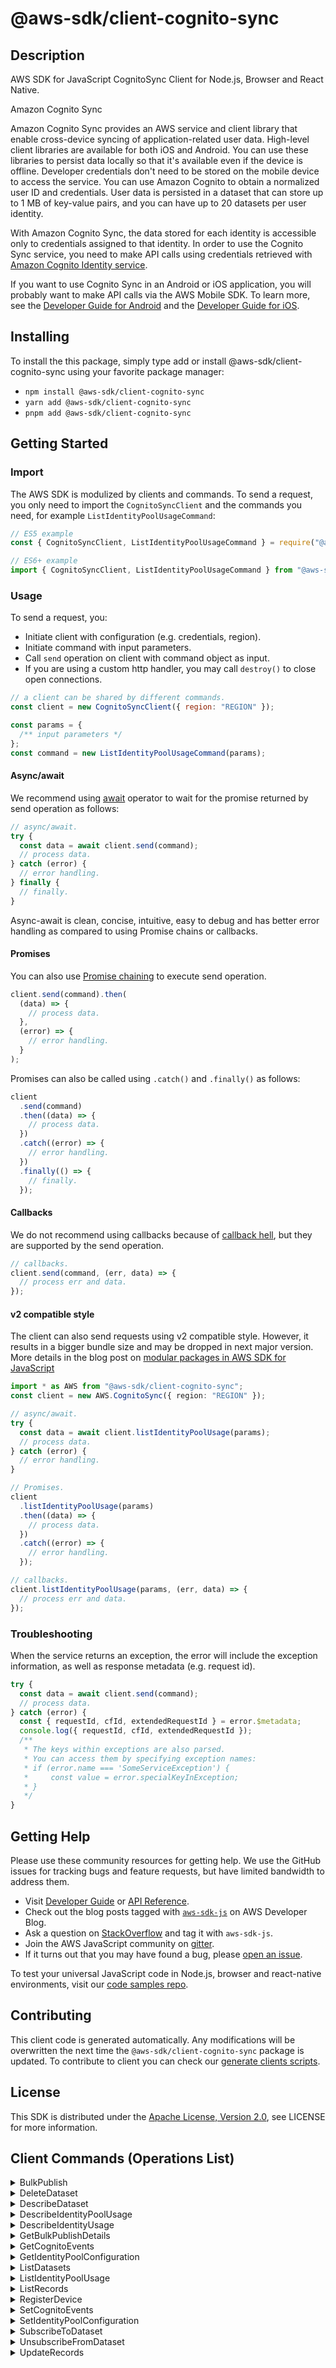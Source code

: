<!-- generated file, do not edit directly -->

# @aws-sdk/client-cognito-sync

## Description

AWS SDK for JavaScript CognitoSync Client for Node.js, Browser and React Native.

<fullname>Amazon Cognito Sync</fullname>

<p>Amazon Cognito Sync provides an AWS service and client library that enable cross-device syncing of
application-related user data. High-level client libraries are available for both iOS and
Android. You can use these libraries to persist data locally so that it's available even if
the device is offline. Developer credentials don't need to be stored on the mobile device
to access the service. You can use Amazon Cognito to obtain a normalized user ID and
credentials. User data is persisted in a dataset that can store up to 1 MB of key-value
pairs, and you can have up to 20 datasets per user identity.</p>
<p>With Amazon Cognito Sync, the data stored for each identity is accessible only to
credentials assigned to that identity. In order to use the Cognito Sync service, you need
to make API calls using credentials retrieved with <a href="http://docs.aws.amazon.com/cognitoidentity/latest/APIReference/Welcome.html">Amazon Cognito Identity service</a>.</p>
<p>If you want to use Cognito Sync in an Android or iOS application, you will probably want to
make API calls via the AWS Mobile SDK. To learn more, see the <a href="http://docs.aws.amazon.com/mobile/sdkforandroid/developerguide/cognito-sync.html">Developer Guide for Android</a> and the <a href="http://docs.aws.amazon.com/mobile/sdkforios/developerguide/cognito-sync.html">Developer Guide for iOS</a>.</p>

## Installing

To install the this package, simply type add or install @aws-sdk/client-cognito-sync
using your favorite package manager:

- `npm install @aws-sdk/client-cognito-sync`
- `yarn add @aws-sdk/client-cognito-sync`
- `pnpm add @aws-sdk/client-cognito-sync`

## Getting Started

### Import

The AWS SDK is modulized by clients and commands.
To send a request, you only need to import the `CognitoSyncClient` and
the commands you need, for example `ListIdentityPoolUsageCommand`:

```js
// ES5 example
const { CognitoSyncClient, ListIdentityPoolUsageCommand } = require("@aws-sdk/client-cognito-sync");
```

```ts
// ES6+ example
import { CognitoSyncClient, ListIdentityPoolUsageCommand } from "@aws-sdk/client-cognito-sync";
```

### Usage

To send a request, you:

- Initiate client with configuration (e.g. credentials, region).
- Initiate command with input parameters.
- Call `send` operation on client with command object as input.
- If you are using a custom http handler, you may call `destroy()` to close open connections.

```js
// a client can be shared by different commands.
const client = new CognitoSyncClient({ region: "REGION" });

const params = {
  /** input parameters */
};
const command = new ListIdentityPoolUsageCommand(params);
```

#### Async/await

We recommend using [await](https://developer.mozilla.org/en-US/docs/Web/JavaScript/Reference/Operators/await)
operator to wait for the promise returned by send operation as follows:

```js
// async/await.
try {
  const data = await client.send(command);
  // process data.
} catch (error) {
  // error handling.
} finally {
  // finally.
}
```

Async-await is clean, concise, intuitive, easy to debug and has better error handling
as compared to using Promise chains or callbacks.

#### Promises

You can also use [Promise chaining](https://developer.mozilla.org/en-US/docs/Web/JavaScript/Guide/Using_promises#chaining)
to execute send operation.

```js
client.send(command).then(
  (data) => {
    // process data.
  },
  (error) => {
    // error handling.
  }
);
```

Promises can also be called using `.catch()` and `.finally()` as follows:

```js
client
  .send(command)
  .then((data) => {
    // process data.
  })
  .catch((error) => {
    // error handling.
  })
  .finally(() => {
    // finally.
  });
```

#### Callbacks

We do not recommend using callbacks because of [callback hell](http://callbackhell.com/),
but they are supported by the send operation.

```js
// callbacks.
client.send(command, (err, data) => {
  // process err and data.
});
```

#### v2 compatible style

The client can also send requests using v2 compatible style.
However, it results in a bigger bundle size and may be dropped in next major version. More details in the blog post
on [modular packages in AWS SDK for JavaScript](https://aws.amazon.com/blogs/developer/modular-packages-in-aws-sdk-for-javascript/)

```ts
import * as AWS from "@aws-sdk/client-cognito-sync";
const client = new AWS.CognitoSync({ region: "REGION" });

// async/await.
try {
  const data = await client.listIdentityPoolUsage(params);
  // process data.
} catch (error) {
  // error handling.
}

// Promises.
client
  .listIdentityPoolUsage(params)
  .then((data) => {
    // process data.
  })
  .catch((error) => {
    // error handling.
  });

// callbacks.
client.listIdentityPoolUsage(params, (err, data) => {
  // process err and data.
});
```

### Troubleshooting

When the service returns an exception, the error will include the exception information,
as well as response metadata (e.g. request id).

```js
try {
  const data = await client.send(command);
  // process data.
} catch (error) {
  const { requestId, cfId, extendedRequestId } = error.$metadata;
  console.log({ requestId, cfId, extendedRequestId });
  /**
   * The keys within exceptions are also parsed.
   * You can access them by specifying exception names:
   * if (error.name === 'SomeServiceException') {
   *     const value = error.specialKeyInException;
   * }
   */
}
```

## Getting Help

Please use these community resources for getting help.
We use the GitHub issues for tracking bugs and feature requests, but have limited bandwidth to address them.

- Visit [Developer Guide](https://docs.aws.amazon.com/sdk-for-javascript/v3/developer-guide/welcome.html)
  or [API Reference](https://docs.aws.amazon.com/AWSJavaScriptSDK/v3/latest/index.html).
- Check out the blog posts tagged with [`aws-sdk-js`](https://aws.amazon.com/blogs/developer/tag/aws-sdk-js/)
  on AWS Developer Blog.
- Ask a question on [StackOverflow](https://stackoverflow.com/questions/tagged/aws-sdk-js) and tag it with `aws-sdk-js`.
- Join the AWS JavaScript community on [gitter](https://gitter.im/aws/aws-sdk-js-v3).
- If it turns out that you may have found a bug, please [open an issue](https://github.com/aws/aws-sdk-js-v3/issues/new/choose).

To test your universal JavaScript code in Node.js, browser and react-native environments,
visit our [code samples repo](https://github.com/aws-samples/aws-sdk-js-tests).

## Contributing

This client code is generated automatically. Any modifications will be overwritten the next time the `@aws-sdk/client-cognito-sync` package is updated.
To contribute to client you can check our [generate clients scripts](https://github.com/aws/aws-sdk-js-v3/tree/main/scripts/generate-clients).

## License

This SDK is distributed under the
[Apache License, Version 2.0](http://www.apache.org/licenses/LICENSE-2.0),
see LICENSE for more information.

## Client Commands (Operations List)

<details>
<summary>
BulkPublish
</summary>

[Command API Reference](https://docs.aws.amazon.com/AWSJavaScriptSDK/v3/latest/client/cognito-sync/command/BulkPublishCommand/) / [Input](https://docs.aws.amazon.com/AWSJavaScriptSDK/v3/latest/Package/-aws-sdk-client-cognito-sync/Interface/BulkPublishCommandInput/) / [Output](https://docs.aws.amazon.com/AWSJavaScriptSDK/v3/latest/Package/-aws-sdk-client-cognito-sync/Interface/BulkPublishCommandOutput/)

</details>
<details>
<summary>
DeleteDataset
</summary>

[Command API Reference](https://docs.aws.amazon.com/AWSJavaScriptSDK/v3/latest/client/cognito-sync/command/DeleteDatasetCommand/) / [Input](https://docs.aws.amazon.com/AWSJavaScriptSDK/v3/latest/Package/-aws-sdk-client-cognito-sync/Interface/DeleteDatasetCommandInput/) / [Output](https://docs.aws.amazon.com/AWSJavaScriptSDK/v3/latest/Package/-aws-sdk-client-cognito-sync/Interface/DeleteDatasetCommandOutput/)

</details>
<details>
<summary>
DescribeDataset
</summary>

[Command API Reference](https://docs.aws.amazon.com/AWSJavaScriptSDK/v3/latest/client/cognito-sync/command/DescribeDatasetCommand/) / [Input](https://docs.aws.amazon.com/AWSJavaScriptSDK/v3/latest/Package/-aws-sdk-client-cognito-sync/Interface/DescribeDatasetCommandInput/) / [Output](https://docs.aws.amazon.com/AWSJavaScriptSDK/v3/latest/Package/-aws-sdk-client-cognito-sync/Interface/DescribeDatasetCommandOutput/)

</details>
<details>
<summary>
DescribeIdentityPoolUsage
</summary>

[Command API Reference](https://docs.aws.amazon.com/AWSJavaScriptSDK/v3/latest/client/cognito-sync/command/DescribeIdentityPoolUsageCommand/) / [Input](https://docs.aws.amazon.com/AWSJavaScriptSDK/v3/latest/Package/-aws-sdk-client-cognito-sync/Interface/DescribeIdentityPoolUsageCommandInput/) / [Output](https://docs.aws.amazon.com/AWSJavaScriptSDK/v3/latest/Package/-aws-sdk-client-cognito-sync/Interface/DescribeIdentityPoolUsageCommandOutput/)

</details>
<details>
<summary>
DescribeIdentityUsage
</summary>

[Command API Reference](https://docs.aws.amazon.com/AWSJavaScriptSDK/v3/latest/client/cognito-sync/command/DescribeIdentityUsageCommand/) / [Input](https://docs.aws.amazon.com/AWSJavaScriptSDK/v3/latest/Package/-aws-sdk-client-cognito-sync/Interface/DescribeIdentityUsageCommandInput/) / [Output](https://docs.aws.amazon.com/AWSJavaScriptSDK/v3/latest/Package/-aws-sdk-client-cognito-sync/Interface/DescribeIdentityUsageCommandOutput/)

</details>
<details>
<summary>
GetBulkPublishDetails
</summary>

[Command API Reference](https://docs.aws.amazon.com/AWSJavaScriptSDK/v3/latest/client/cognito-sync/command/GetBulkPublishDetailsCommand/) / [Input](https://docs.aws.amazon.com/AWSJavaScriptSDK/v3/latest/Package/-aws-sdk-client-cognito-sync/Interface/GetBulkPublishDetailsCommandInput/) / [Output](https://docs.aws.amazon.com/AWSJavaScriptSDK/v3/latest/Package/-aws-sdk-client-cognito-sync/Interface/GetBulkPublishDetailsCommandOutput/)

</details>
<details>
<summary>
GetCognitoEvents
</summary>

[Command API Reference](https://docs.aws.amazon.com/AWSJavaScriptSDK/v3/latest/client/cognito-sync/command/GetCognitoEventsCommand/) / [Input](https://docs.aws.amazon.com/AWSJavaScriptSDK/v3/latest/Package/-aws-sdk-client-cognito-sync/Interface/GetCognitoEventsCommandInput/) / [Output](https://docs.aws.amazon.com/AWSJavaScriptSDK/v3/latest/Package/-aws-sdk-client-cognito-sync/Interface/GetCognitoEventsCommandOutput/)

</details>
<details>
<summary>
GetIdentityPoolConfiguration
</summary>

[Command API Reference](https://docs.aws.amazon.com/AWSJavaScriptSDK/v3/latest/client/cognito-sync/command/GetIdentityPoolConfigurationCommand/) / [Input](https://docs.aws.amazon.com/AWSJavaScriptSDK/v3/latest/Package/-aws-sdk-client-cognito-sync/Interface/GetIdentityPoolConfigurationCommandInput/) / [Output](https://docs.aws.amazon.com/AWSJavaScriptSDK/v3/latest/Package/-aws-sdk-client-cognito-sync/Interface/GetIdentityPoolConfigurationCommandOutput/)

</details>
<details>
<summary>
ListDatasets
</summary>

[Command API Reference](https://docs.aws.amazon.com/AWSJavaScriptSDK/v3/latest/client/cognito-sync/command/ListDatasetsCommand/) / [Input](https://docs.aws.amazon.com/AWSJavaScriptSDK/v3/latest/Package/-aws-sdk-client-cognito-sync/Interface/ListDatasetsCommandInput/) / [Output](https://docs.aws.amazon.com/AWSJavaScriptSDK/v3/latest/Package/-aws-sdk-client-cognito-sync/Interface/ListDatasetsCommandOutput/)

</details>
<details>
<summary>
ListIdentityPoolUsage
</summary>

[Command API Reference](https://docs.aws.amazon.com/AWSJavaScriptSDK/v3/latest/client/cognito-sync/command/ListIdentityPoolUsageCommand/) / [Input](https://docs.aws.amazon.com/AWSJavaScriptSDK/v3/latest/Package/-aws-sdk-client-cognito-sync/Interface/ListIdentityPoolUsageCommandInput/) / [Output](https://docs.aws.amazon.com/AWSJavaScriptSDK/v3/latest/Package/-aws-sdk-client-cognito-sync/Interface/ListIdentityPoolUsageCommandOutput/)

</details>
<details>
<summary>
ListRecords
</summary>

[Command API Reference](https://docs.aws.amazon.com/AWSJavaScriptSDK/v3/latest/client/cognito-sync/command/ListRecordsCommand/) / [Input](https://docs.aws.amazon.com/AWSJavaScriptSDK/v3/latest/Package/-aws-sdk-client-cognito-sync/Interface/ListRecordsCommandInput/) / [Output](https://docs.aws.amazon.com/AWSJavaScriptSDK/v3/latest/Package/-aws-sdk-client-cognito-sync/Interface/ListRecordsCommandOutput/)

</details>
<details>
<summary>
RegisterDevice
</summary>

[Command API Reference](https://docs.aws.amazon.com/AWSJavaScriptSDK/v3/latest/client/cognito-sync/command/RegisterDeviceCommand/) / [Input](https://docs.aws.amazon.com/AWSJavaScriptSDK/v3/latest/Package/-aws-sdk-client-cognito-sync/Interface/RegisterDeviceCommandInput/) / [Output](https://docs.aws.amazon.com/AWSJavaScriptSDK/v3/latest/Package/-aws-sdk-client-cognito-sync/Interface/RegisterDeviceCommandOutput/)

</details>
<details>
<summary>
SetCognitoEvents
</summary>

[Command API Reference](https://docs.aws.amazon.com/AWSJavaScriptSDK/v3/latest/client/cognito-sync/command/SetCognitoEventsCommand/) / [Input](https://docs.aws.amazon.com/AWSJavaScriptSDK/v3/latest/Package/-aws-sdk-client-cognito-sync/Interface/SetCognitoEventsCommandInput/) / [Output](https://docs.aws.amazon.com/AWSJavaScriptSDK/v3/latest/Package/-aws-sdk-client-cognito-sync/Interface/SetCognitoEventsCommandOutput/)

</details>
<details>
<summary>
SetIdentityPoolConfiguration
</summary>

[Command API Reference](https://docs.aws.amazon.com/AWSJavaScriptSDK/v3/latest/client/cognito-sync/command/SetIdentityPoolConfigurationCommand/) / [Input](https://docs.aws.amazon.com/AWSJavaScriptSDK/v3/latest/Package/-aws-sdk-client-cognito-sync/Interface/SetIdentityPoolConfigurationCommandInput/) / [Output](https://docs.aws.amazon.com/AWSJavaScriptSDK/v3/latest/Package/-aws-sdk-client-cognito-sync/Interface/SetIdentityPoolConfigurationCommandOutput/)

</details>
<details>
<summary>
SubscribeToDataset
</summary>

[Command API Reference](https://docs.aws.amazon.com/AWSJavaScriptSDK/v3/latest/client/cognito-sync/command/SubscribeToDatasetCommand/) / [Input](https://docs.aws.amazon.com/AWSJavaScriptSDK/v3/latest/Package/-aws-sdk-client-cognito-sync/Interface/SubscribeToDatasetCommandInput/) / [Output](https://docs.aws.amazon.com/AWSJavaScriptSDK/v3/latest/Package/-aws-sdk-client-cognito-sync/Interface/SubscribeToDatasetCommandOutput/)

</details>
<details>
<summary>
UnsubscribeFromDataset
</summary>

[Command API Reference](https://docs.aws.amazon.com/AWSJavaScriptSDK/v3/latest/client/cognito-sync/command/UnsubscribeFromDatasetCommand/) / [Input](https://docs.aws.amazon.com/AWSJavaScriptSDK/v3/latest/Package/-aws-sdk-client-cognito-sync/Interface/UnsubscribeFromDatasetCommandInput/) / [Output](https://docs.aws.amazon.com/AWSJavaScriptSDK/v3/latest/Package/-aws-sdk-client-cognito-sync/Interface/UnsubscribeFromDatasetCommandOutput/)

</details>
<details>
<summary>
UpdateRecords
</summary>

[Command API Reference](https://docs.aws.amazon.com/AWSJavaScriptSDK/v3/latest/client/cognito-sync/command/UpdateRecordsCommand/) / [Input](https://docs.aws.amazon.com/AWSJavaScriptSDK/v3/latest/Package/-aws-sdk-client-cognito-sync/Interface/UpdateRecordsCommandInput/) / [Output](https://docs.aws.amazon.com/AWSJavaScriptSDK/v3/latest/Package/-aws-sdk-client-cognito-sync/Interface/UpdateRecordsCommandOutput/)

</details>
